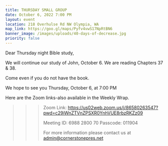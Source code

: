 ```yaml
---
title: THURSDAY SMALL GROUP
date: October 6, 2022 7:00 PM
layout: event
location: 218 Overhulse Rd NW Olympia, WA
map_link: https://goo.gl/maps/Pyfv4vwS17NpRtBN6
banner_image: /images/uploads/40-days-of-decrease.jpg
priority: false
---
```

Dear Thursday night Bible study,

<!--StartFragment-->

We will continue our study of John, October 6. We are reading Chapters 37 & 38. 

Come even if you do not have the book.

<!--EndFragment-->We hope to see you Thursday, October 6, at 7:00 PM

Here are the Zoom links-also available in the Weekly Wrap.

<!--\\\\\\\\\\\\\\\\\\\\\\\\\\\\\\\\\\\\\\\\[if !supportLineBreakNewLine]-->

<!--\\\\\\\\\\\\\\\\\\\\\\\\\\\\\\\\\\\\\\\\[endif]-->

<!--EndFragment-->

> > > Zoom Link: <https://us02web.zoom.us/j/86580263547?pwd=c29iWnZTVnZPSXR0YnhVUE8rbzRKZz09>
> > >
> > > Meeting ID: 6988 2800 70
> > > Passcode: 011904
> > >
> > > For more information please contact us at admin@cornerstonepres.net